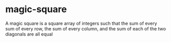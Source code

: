 # magic-square
A magic square is a square array of integers such that the sum of every sum of every row, the sum of every column, and the sum of each of the two diagonals are all equal
